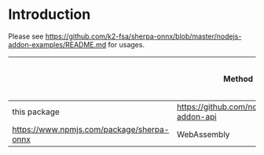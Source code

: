 # Introduction

Please see
https://github.com/k2-fsa/sherpa-onnx/blob/master/nodejs-addon-examples/README.md
for usages.


||Method|Support multiple threads|Minimum required node version|
|---|---|---|---|
|this package| https://github.com/nodejs/node-addon-api | Yes | v16|
|https://www.npmjs.com/package/sherpa-onnx| WebAssembly | No | v18|
